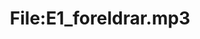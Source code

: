 ---
title: File:E1_foreldrar.mp3
recording of: foreldrar
reading speed: slow
speaker: E
license: CC0
---